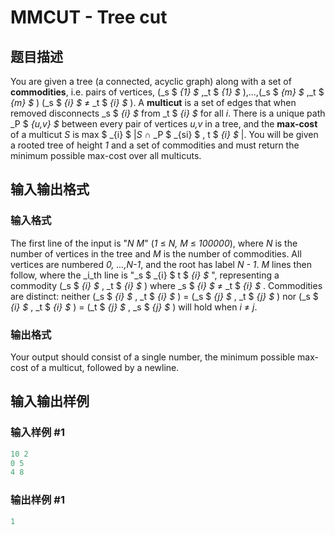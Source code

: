 # MMCUT - Tree cut

## 题目描述

You are given a tree (a connected, acyclic graph) along with a set of **commodities**, i.e. pairs of vertices, (_s $ _{1} $_ ,_t $ _{1} $_ ),...,(_s $ _{m} $_ ,_t $ _{m} $_ ) (_s $ _{i} $_ ≠ _t $ _{i} $_ ). A **multicut** is a set of edges that when removed disconnects _s $ _{i} $_ from _t $ _{i} $_ for all _i_. There is a unique path _P $ _{u,v} $_ between every pair of vertices _u,v_ in a tree, and the **max-cost** of a multicut _S_ is max $ _{i} $ |_S_ ∩ _P $ _{si} $ , t $ _{i} $_ |. You will be given a rooted tree of height _1_ and a set of commodities and must return the minimum possible max-cost over all multicuts.

## 输入输出格式

### 输入格式

The first line of the input is "_N M_" (_1_ ≤ _N, M_ ≤ _100000_), where _N_ is the number of vertices in the tree and _M_ is the number of commodities. All vertices are numbered _0, ...,N-1_, and the root has label _N - 1_. _M_ lines then follow, where the _i_th line is "_s $ _{i} $ t $ _{i} $_ ", representing a commodity (_s $ _{i} $_ , _t $ _{i} $_ ) where _s $ _{i} $_ ≠ _t $ _{i} $_ . Commodities are distinct: neither (_s $ _{i} $_ , _t $ _{i} $_ ) = (_s $ _{j} $_ , _t $ _{j} $_ ) nor (_s $ _{i} $_ , _t $ _{i} $_ ) = (_t $ _{j} $_ , _s $ _{j} $_ ) will hold when _i_ ≠ _j_.

### 输出格式

Your output should consist of a single number, the minimum possible max-cost of a multicut, followed by a newline.

## 输入输出样例

### 输入样例 #1

```cpp
10 2
0 5
4 8
```


### 输出样例 #1

```cpp
1
```


